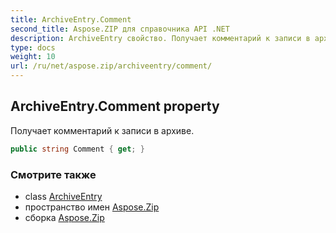 ```yaml
---
title: ArchiveEntry.Comment
second_title: Aspose.ZIP для справочника API .NET
description: ArchiveEntry свойство. Получает комментарий к записи в архиве.
type: docs
weight: 10
url: /ru/net/aspose.zip/archiveentry/comment/
---
```

## ArchiveEntry.Comment property

Получает комментарий к записи в архиве.

```csharp
public string Comment { get; }
```

### Смотрите также

* class [ArchiveEntry](../)
* пространство имен [Aspose.Zip](../../archiveentry/)
* сборка [Aspose.Zip](../../../)



